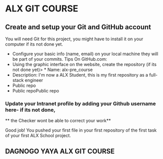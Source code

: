	
# ALX GIT COURSE
## Create and setup your Git and GitHub account
You will need Git for this project, you might have to install it on your computer if its not done yet.
 * Configure your basic info (name, email) on your local machine they will be part of your commits. Tips On GitHub.com:
 * Using the graphic interface on the website, create the repository (if its not done yet)> * Name: alx-pre_course
 * Description: I'm now a ALX Student, this is my first repository as a full-stack engineer
 * Public repo
 * Public repoPublic repo
### Update your Intranet profile by adding your Github username here- if its not done,
** the Checker wont be able to correct your work**

Good job!
You pushed your first file in your first repository of the first task of your first ALX School project.

## DAGNOGO YAYA ALX GIT COURSE













